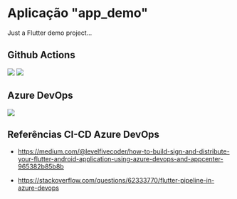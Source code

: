 # Aplicação "app_demo"
Just a Flutter demo project...

## Github Actions
![](https://img.shields.io/github/workflow/status/danielsbezerra/Github-Actions-Flutter/Flutter%20CI?logo=Github)
![](https://img.shields.io/github/languages/count/danielsbezerra/Github-Actions-Flutter)

## Azure DevOps
![](https://badges.hiptest.com/azure-devops/build/desenbahiauds/a59d3329-ef41-46af-9b40-9be0a7c1182b/17?logo=azure-devops/main)

## Referências CI-CD Azure DevOps
- https://medium.com/@levelfivecoder/how-to-build-sign-and-distribute-your-flutter-android-application-using-azure-devops-and-appcenter-965382b85b8b

- https://stackoverflow.com/questions/62333770/flutter-pipeline-in-azure-devops



